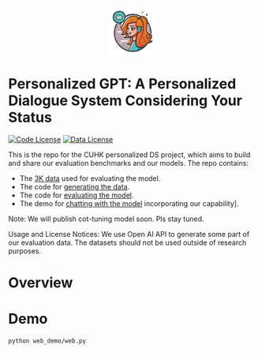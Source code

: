 <p align="center" width="20%">
<img src="web_demo/assets/claudia.png" alt="CUHK_KFLAB" style="width: 20%; min-width: 30px; display: block; margin: auto;">
</p>

# Personalized GPT: A Personalized Dialogue System Considering Your Status

[![Code License](https://img.shields.io/badge/Code%20License-Apache_2.0-green.svg)](https://github.com/tatsu-lab/stanford_alpaca/blob/main/LICENSE)
[![Data License](https://img.shields.io/badge/Data%20License-CC%20By%20NC%204.0-red.svg)](https://github.com/tatsu-lab/stanford_alpaca/blob/main/DATA_LICENSE)

This is the repo for the CUHK personalized DS project, which aims to build and share our evaluation benchmarks and our models. The repo contains:

- The [3K data](#data-release) used for evaluating the model.
- The code for [generating the data](#data-generation-process).
- The code for [evaluating the model](#Evaluation).
- The demo for [chatting with the model](#Demo) incorporating our capability]. 

Note: We will publish cot-tuning model soon. Pls stay tuned.

Usage and License Notices: We use Open AI API to generate some part of our evaluation data. The datasets should not be used outside of research purposes.

# Overview



# Demo

```
python web_demo/web.py
```
